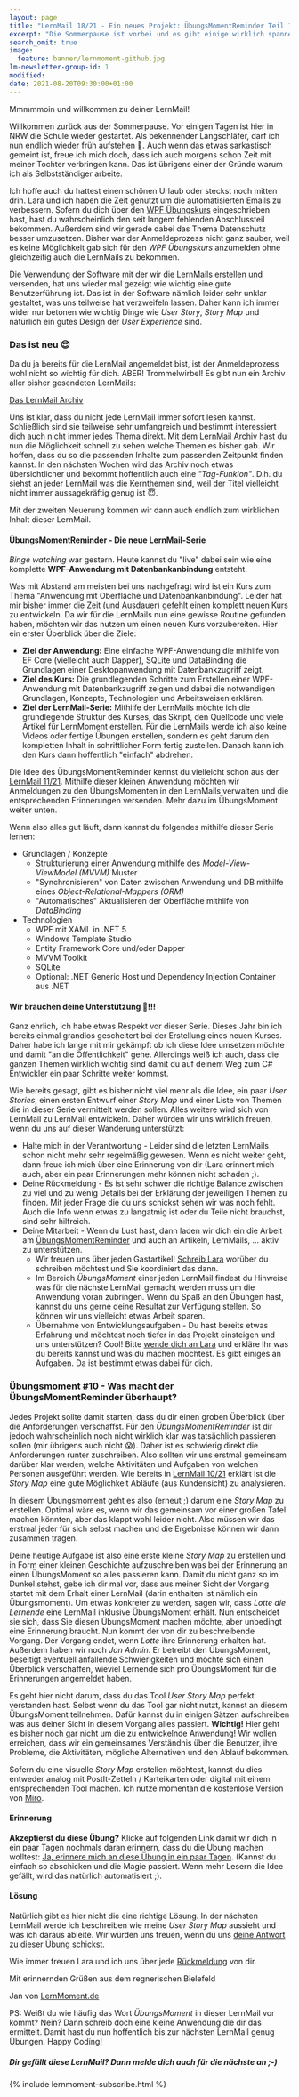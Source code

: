 ```yaml
---
layout: page
title: "LernMail 18/21 - Ein neues Projekt: ÜbungsMomentReminder Teil 1"
excerpt: "Die Sommerpause ist vorbei und es gibt einige wirklich spannende Neuigkeiten!"
search_omit: true
image:
  feature: banner/lernmoment-github.jpg
lm-newsletter-group-id: 1
modified:
date: 2021-08-20T09:30:00+01:00
---
```


Mmmmmoin und willkommen zu deiner LernMail!

Willkommen zurück aus der Sommerpause. Vor einigen Tagen ist hier in NRW die Schule wieder gestartet. Als bekennender Langschläfer, darf ich nun endlich wieder früh aufstehen 🤪. Auch wenn das etwas sarkastisch gemeint ist, freue ich mich doch, dass ich auch morgens schon Zeit mit meiner Tochter verbringen kann. Das ist übrigens einer der Gründe warum ich als Selbstständiger arbeite.

Ich hoffe auch du hattest einen schönen Urlaub oder steckst noch mitten drin. Lara und ich haben die Zeit genutzt um die automatisierten Emails zu verbessern. Sofern du dich über den [WPF Übungskurs](/lernmail-kurse/wpf-tictactoe-fuer-einsteiger/) eingeschrieben hast, hast du wahrscheinlich den seit langem fehlenden Abschlussteil bekommen. Außerdem sind wir gerade dabei das Thema Datenschutz besser umzusetzen. Bisher war der Anmeldeprozess nicht ganz sauber, weil es keine Möglichkeit gab sich für den *WPF Übungskurs* anzumelden ohne gleichzeitig auch die LernMails zu bekommen.

Die Verwendung der Software mit der wir die LernMails erstellen und versenden, hat uns wieder mal gezeigt wie wichtig eine gute Benutzerführung ist. Das ist in der Software nämlich leider sehr unklar gestaltet, was uns teilweise hat verzweifeln lassen. Daher kann ich immer wider nur betonen wie wichtig Dinge wie *User Story*, *Story Map* und natürlich ein gutes Design der *User Experience* sind.

### Das ist neu 😎
Da du ja bereits für die LernMail angemeldet bist, ist der Anmeldeprozess wohl nicht so wichtig für dich. ABER! Trommelwirbel! Es gibt nun ein Archiv aller bisher gesendeten LernMails:

[Das LernMail Archiv](/lernmails/)

Uns ist klar, dass du nicht jede LernMail immer sofort lesen kannst. Schließlich sind sie teilweise sehr umfangreich und bestimmt interessiert dich auch nicht immer jedes Thema direkt. Mit dem [LernMail Archiv](/lernmails/) hast du nun die Möglichkeit schnell zu sehen welche Themen es bisher gab. Wir hoffen, dass du so die passenden Inhalte zum passenden Zeitpunkt finden kannst. In den nächsten Wochen wird das Archiv noch etwas übersichtlicher und bekommt hoffentlich auch eine *"Tag-Funkion"*. D.h. du siehst an jeder LernMail was die Kernthemen sind, weil der Titel vielleicht nicht immer aussagekräftig genug ist 😇.

Mit der zweiten Neuerung kommen wir dann auch endlich zum wirklichen Inhalt dieser LernMail.

#### ÜbungsMomentReminder - Die neue LernMail-Serie
*Binge watching* war gestern. Heute kannst du "live" dabei sein wie eine komplette **WPF-Anwendung mit Datenbankanbindung** entsteht.

Was mit Abstand am meisten bei uns nachgefragt wird ist ein Kurs zum Thema "Anwendung mit Oberfläche und Datenbankanbindung". Leider hat mir bisher immer die Zeit (und Ausdauer) gefehlt einen komplett neuen Kurs zu entwickeln. Da wir für die LernMails nun eine gewisse Routine gefunden haben, möchten wir das nutzen um einen neuen Kurs vorzubereiten. Hier ein erster Überblick über die Ziele:

- **Ziel der Anwendung:** Eine einfache WPF-Anwendung die mithilfe von EF Core (vielleicht auch Dapper), SQLite und DataBinding die Grundlagen einer Desktopanwendung mit Datenbankzugriff zeigt.
- **Ziel des Kurs:** Die grundlegenden Schritte zum Erstellen einer WPF-Anwendung mit Datenbankzugriff zeigen und dabei die notwendigen Grundlagen, Konzepte, Technologien und Arbeitsweisen erklären.
- **Ziel der LernMail-Serie:** Mithilfe der LernMails möchte ich die grundlegende Struktur des Kurses, das Skript, den Quellcode und viele Artikel für LernMoment erstellen. Für die LernMails werde ich also keine Videos oder fertige Übungen erstellen, sondern es geht darum den kompletten Inhalt in schriftlicher Form fertig zustellen. Danach kann ich den Kurs dann hoffentlich "einfach" abdrehen.

Die Idee des ÜbungsMomentReminder kennst du vielleicht schon aus der [LernMail 11/21](/lernmails/21-11-windows-template-studio/). Mithilfe dieser kleinen Anwendung möchten wir Anmeldungen zu den ÜbungsMomenten in den LernMails verwalten und die entsprechenden Erinnerungen versenden. Mehr dazu im ÜbungsMoment weiter unten.

Wenn also alles gut läuft, dann kannst du folgendes mithilfe dieser Serie lernen:
  - Grundlagen / Konzepte
    - Strukturierung einer Anwendung mithilfe des *Model-View-ViewModel (MVVM)* Muster
    - "Synchronisieren" von Daten zwischen Anwendung und DB mithilfe eines *Object-Relational-Mappers (ORM)* 
    - "Automatisches" Aktualisieren der Oberfläche mithilfe von *DataBinding*
  - Technologien
    - WPF mit XAML in .NET 5
    - Windows Template Studio
    - Entity Framework Core und/oder Dapper
    - MVVM Toolkit
    - SQLite
    - Optional: .NET Generic Host und Dependency Injection Container aus .NET

#### Wir brauchen deine Unterstützung 💪!!!
Ganz ehrlich, ich habe etwas Respekt vor dieser Serie. Dieses Jahr bin ich bereits einmal grandios gescheitert bei der Erstellung eines neuen Kurses. Daher habe ich lange mit mir gekämpft ob ich diese Idee umsetzen möchte und damit "an die Öffentlichkeit" gehe. Allerdings weiß ich auch, dass die ganzen Themen wirklich wichtig sind damit du auf deinem Weg zum C# Entwickler ein paar Schritte weiter kommst.

Wie bereits gesagt, gibt es bisher nicht viel mehr als die Idee, ein paar *User Stories*, einen ersten Entwurf einer *Story Map* und einer Liste von Themen die in dieser Serie vermittelt werden sollen. Alles weitere wird sich von LernMail zu LernMail entwickeln. Daher würden wir uns wirklich freuen, wenn du uns auf dieser Wanderung unterstützt:
  - Halte mich in der Verantwortung - Leider sind die letzten LernMails schon nicht mehr sehr regelmäßig gewesen. Wenn es nicht weiter geht, dann freue ich mich über eine Erinnerung von dir (Lara erinnert mich auch, aber ein paar Erinnerungen mehr können nicht schaden ;).
  - Deine Rückmeldung - Es ist sehr schwer die richtige Balance zwischen zu viel und zu wenig Details bei der Erklärung der jeweiligen Themen zu finden. Mit jeder Frage die du uns schickst sehen wir was noch fehlt. Auch die Info wenn etwas zu langatmig ist oder du Teile nicht brauchst, sind sehr hilfreich.
  - Deine Mitarbeit - Wenn du Lust hast, dann laden wir dich ein die Arbeit am [ÜbungsMomentReminder](https://github.com/LernMoment/UebungsMomentReminder) und auch an Artikeln, LernMails, ... aktiv zu unterstützen. 
    - Wir freuen uns über jeden Gastartikel! [Schreib Lara](mailto:lara@lernmoment.de) worüber du schreiben möchtest und Sie koordiniert das dann.
    - Im Bereich *ÜbungsMoment* einer jeden LernMail findest du Hinweise was für die nächste LernMail gemacht werden muss um die Anwendung voran zubringen. Wenn du Spaß an den Übungen hast, kannst du uns gerne deine Resultat zur Verfügung stellen. So können wir uns vielleicht etwas Arbeit sparen.
    - Übernahme von Entwicklungsaufgaben - Du hast bereits etwas Erfahrung und möchtest noch tiefer in das Projekt einsteigen und uns unterstützen? Cool! Bitte [wende dich an Lara](mailto:lara@lernmoment.de) und erkläre ihr was du bereits kannst und was du machen möchtest. Es gibt einiges an Aufgaben. Da ist bestimmt etwas dabei für dich.

### Übungsmoment #10 - Was macht der ÜbungsMomentReminder überhaupt?
Jedes Projekt sollte damit starten, dass du dir einen groben Überblick über die Anforderungen verschaffst. Für den *ÜbungsMomentReminder* ist dir jedoch wahrscheinlich noch nicht wirklich klar was tatsächlich passieren sollen (mir übrigens auch nicht 😱). Daher ist es schwierig direkt die Anforderungen runter zuschreiben. Also sollten wir uns erstmal gemeinsam darüber klar werden, welche Aktivitäten und Aufgaben von welchen Personen ausgeführt werden. Wie bereits in [LernMail 10/21](/lernmails/21-10-philosophie-kundennutzen/) erklärt ist die *Story Map* eine gute Möglichkeit Abläufe (aus Kundensicht) zu analysieren.

In diesem Übungsmoment geht es also (erneut ;) darum eine *Story Map* zu erstellen. Optimal wäre es, wenn wir das gemeinsam vor einer großen Tafel machen könnten, aber das klappt wohl leider nicht. Also müssen wir das erstmal jeder für sich selbst machen und die Ergebnisse können wir dann zusammen tragen.

Deine heutige Aufgabe ist also eine erste kleine *Story Map* zu erstellen und in Form einer kleinen Geschichte aufzuschreiben was bei der Erinnerung an einen ÜbungsMoment so alles passieren kann. Damit du nicht ganz so im Dunkel stehst, gebe ich dir mal vor, dass aus meiner Sicht der Vorgang startet mit dem Erhalt einer LernMail (darin enthalten ist nämlich ein Übungsmoment). Um etwas konkreter zu werden, sagen wir, dass *Lotte die Lernende* eine LernMail inklusive ÜbungsMoment erhält. Nun entscheidet sie sich, dass Sie diesen ÜbungsMoment machen möchte, aber unbedingt eine Erinnerung braucht. Nun kommt der von dir zu beschreibende Vorgang. Der Vorgang endet, wenn *Lotte* ihre Erinnerung erhalten hat. Außerdem haben wir noch *Jan Admin*. Er betreibt den ÜbungsMoment, beseitigt eventuell anfallende Schwierigkeiten und möchte sich einen Überblick verschaffen, wieviel Lernende sich pro ÜbungsMoment für die Erinnerungen angemeldet haben.

Es geht hier nicht darum, dass du das Tool *User Story Map* perfekt verstanden hast. Selbst wenn du das Tool gar nicht nutzt, kannst an diesem ÜbungsMoment teilnehmen. Dafür kannst du in einigen Sätzen aufschreiben was aus deiner Sicht in diesem Vorgang alles passiert. **Wichtig!** Hier geht es bisher noch gar nicht um die zu entwickelnde Anwendung! Wir wollen erreichen, dass wir ein gemeinsames Verständnis über die Benutzer, ihre Probleme, die Aktivitäten, mögliche Alternativen und den Ablauf bekommen.

Sofern du eine visuelle *Story Map* erstellen möchtest, kannst du dies entweder analog mit PostIt-Zetteln / Karteikarten oder digital mit einem entsprechenden Tool machen. Ich nutze momentan die kostenlose Version von [Miro](https://miro.com). 

#### Erinnerung
**Akzeptierst du diese Übung?** Klicke auf folgenden Link damit wir dich in ein paar Tagen nochmals daran erinnern, dass du die Übung machen wolltest: [Ja, erinnere mich an diese Übung in ein paar Tagen](mailto:lara@lernmoment?subject=[LernMail%2018-21]%20Übungsmoment%20akzeptiert). (Kannst du einfach so abschicken und die Magie passiert. Wenn mehr Lesern die Idee gefällt, wird das natürlich automatisiert ;).

#### Lösung
Natürlich gibt es hier nicht die eine richtige Lösung. In der nächsten LernMail werde ich beschreiben wie meine *User Story Map* aussieht und was ich daraus ableite. Wir würden uns freuen, wenn du uns [deine Antwort zu dieser Übung schickst](mailto:jan@lernmoment.de?subject=Lösung%20Übungsmoment%20LernMail%2018-21). 

Wie immer freuen Lara und ich uns über jede [Rückmeldung](mailto:lara@lernmoment.de?subject=Rückmeldung%20LernMail%2018-21) von dir.

Mit erinnernden Grüßen aus dem regnerischen Bielefeld

Jan von [LernMoment.de](https://www.lernmoment.de)

PS: Weißt du wie häufig das Wort *ÜbungsMoment* in dieser LernMail vor kommt? Nein? Dann schreib doch eine kleine Anwendung die dir das ermittelt. Damit hast du nun hoffentlich bis zur nächsten LernMail genug Übungen. Happy Coding!

<div class="subscribe-notice">
  <h5>Dir gefällt diese LernMail? Dann melde dich auch für die nächste an ;-)</h5>
	{% include lernmoment-subscribe.html %}
</div>
